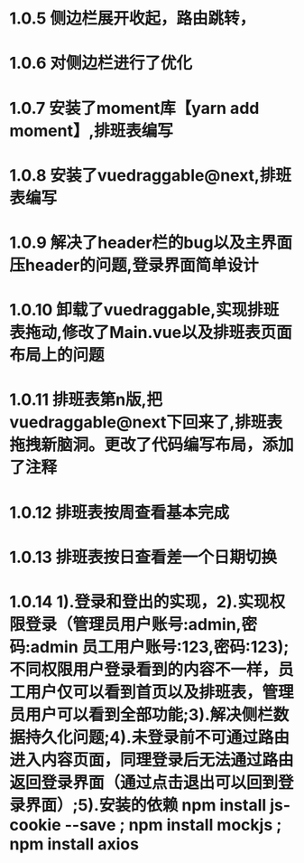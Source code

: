 # 1.0.5 侧边栏展开收起，路由跳转，
# 1.0.6 对侧边栏进行了优化
# 1.0.7 安装了moment库【yarn add moment】,排班表编写
# 1.0.8 安装了vuedraggable@next,排班表编写
# 1.0.9 解决了header栏的bug以及主界面压header的问题,登录界面简单设计
# 1.0.10 卸载了vuedraggable,实现排班表拖动,修改了Main.vue以及排班表页面布局上的问题
# 1.0.11 排班表第n版,把vuedraggable@next下回来了,排班表拖拽新脑洞。更改了代码编写布局，添加了注释
# 1.0.12 排班表按周查看基本完成
# 1.0.13 排班表按日查看差一个日期切换
# 1.0.14   1).登录和登出的实现，2).实现权限登录（管理员用户账号:admin,密码:admin 员工用户账号:123,密码:123);不同权限用户登录看到的内容不一样，员工用户仅可以看到首页以及排班表，管理员用户可以看到全部功能;3).解决侧栏数据持久化问题;4).未登录前不可通过路由进入内容页面，同理登录后无法通过路由返回登录界面（通过点击退出可以回到登录界面）;5).安装的依赖 npm install js-cookie --save  ; npm install mockjs ; npm install axios
